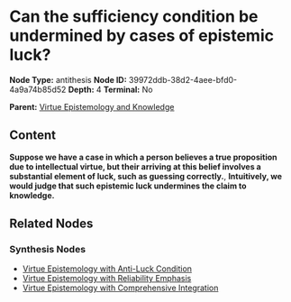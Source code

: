 # Can the sufficiency condition be undermined by cases of epistemic luck?

**Node Type:** antithesis
**Node ID:** 39972ddb-38d2-4aee-bfd0-4a9a74b85d52
**Depth:** 4
**Terminal:** No

**Parent:** [Virtue Epistemology and Knowledge](virtue-epistemology-and-knowledge-synthesis-53f40c9d-158f-4375-bef7-77d8ee581f97.md)

## Content

**Suppose we have a case in which a person believes a true proposition due to intellectual virtue, but their arriving at this belief involves a substantial element of luck, such as guessing correctly.**, **Intuitively, we would judge that such epistemic luck undermines the claim to knowledge.**

## Related Nodes

### Synthesis Nodes

- [Virtue Epistemology with Anti-Luck Condition](virtue-epistemology-with-anti-luck-condition-synthesis-d2e9af7e-f249-40f6-9aac-d2e2fb129617.md)
- [Virtue Epistemology with Reliability Emphasis](virtue-epistemology-with-reliability-emphasis-synthesis-49e6b6a3-1e44-4d8e-abe9-af532ecf1277.md)
- [Virtue Epistemology with Comprehensive Integration](virtue-epistemology-with-comprehensive-integration-synthesis-6dc3547c-325b-47c9-a0fa-36a264608184.md)
